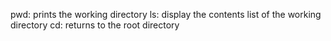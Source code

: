pwd: prints the working directory
ls: display the contents list of the working directory
cd: returns to the root directory